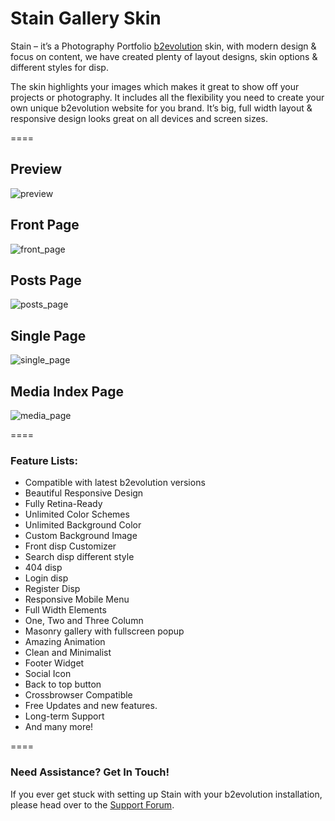 # Stain Gallery Skin

Stain – it’s a Photography Portfolio <a href="http://b2evolution.net">b2evolution</a> skin, with modern design & focus on content, we have created plenty of layout designs, skin options & different styles for disp.

The skin highlights your images which makes it great to show off your projects or photography. It includes all the flexibility you need to create your own unique b2evolution website for you brand. It’s big, full width layout & responsive design looks great on all devices and screen sizes.

====

## Preview
![preview](main_screen.jpg)

## Front Page
![front_page](skinshot_front.jpg)

## Posts Page
![posts_page](skinshot_posts.jpg)

## Single Page
![single_page](skinshot_single.jpg)

## Media Index Page
![media_page](skinshot_media.jpg)


====

### Feature Lists:

- Compatible with latest b2evolution versions
- Beautiful Responsive Design
- Fully Retina-Ready
- Unlimited Color Schemes
- Unlimited Background Color
- Custom Background Image
- Front disp Customizer
- Search disp different style
- 404 disp
- Login disp
- Register Disp
- Responsive Mobile Menu
- Full Width Elements
- One, Two and Three Column
- Masonry gallery with fullscreen popup
- Amazing Animation
- Clean and Minimalist
- Footer Widget
- Social Icon
- Back to top button
- Crossbrowser Compatible
- Free Updates and new features.
- Long-term Support
- And many more!

====

### Need Assistance? Get In Touch!

If you ever get stuck with setting up Stain with your b2evolution installation, please head over to the [Support Forum](http://forums.b2evolution.net/).
